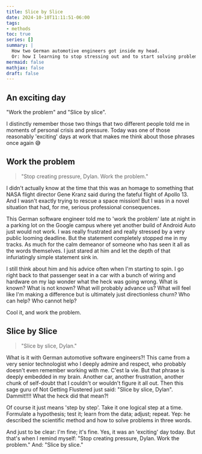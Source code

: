 ```yaml
---
title: Slice by Slice
date: 2024-10-10T11:11:51-06:00
tags:
- methods
toc: true
series: []
summary: |
  How two German automotive engineers got inside my head.
  Or: how I learning to stop stressing out and to start solving problems.
mermaid: false
mathjax: false
draft: false
---
```


## An exciting day

"Work the problem" and "Slice by slice".

I distinctly remember those two things that two different people told me in moments of personal crisis and pressure.
Today was one of those reasonably 'exciting' days at work that makes me think about those phrases once again 😅

## Work the problem

> "Stop creating pressure, Dylan. Work the problem."

I didn't actually know at the time that this was an homage to something that NASA flight director Gene Kranz said during the fateful flight of Apollo 13.
And I wasn't exactly trying to rescue a space mission!
But I was in a novel situation that had, for me, serious professional consequences.

This German software engineer told me to 'work the problem' late at night in a parking lot on the Google campus where yet another build of Android Auto just would not work.
I was really frustrated and really stressed by a very public looming deadline.
But the statement completely stopped me in my tracks.
As much for the calm demeanor of someone who has seen it all as the words themselves.
I just stared at him and let the depth of that infuriatingly simple statement sink in.

I still think about him and his advice often when I'm starting to spin.
I go right back to that passenger seat in a car with a bunch of wiring and hardware on my lap wonder what the heck was going wrong.
What is known? What is not known? What will probably advance us?
What will feel like I'm making a difference but is ultimately just directionless churn?
Who can help? Who cannot help?

Cool it, and work the problem.

## Slice by Slice

> "Slice by slice, Dylan."

What is it with German automotive software engineers?!
This came from a very senior technologist who I deeply admire and respect, who probably doesn't even remember working with me.
C'est la vie.
But that phrase is deeply embedded in my brain.
Another car, another frustration, another chunk of self-doubt that I couldn't or wouldn't figure it all out.
Then this sage guru of Not Getting Flustered just said: "Slice by slice, Dylan".
Dammit!!!! What the heck did that mean?!

Of course it just means 'step by step'.
Take it one logical step at a time.
Formulate a hypothesis; test it; learn from the data; adjust; repeat.
Yep: he described the scientific method and how to solve problems in three words.

And just to be clear: I'm fine; it's fine.
Yes, it was an 'exciting' day today.
But that's when I remind myself: "Stop creating pressure, Dylan. Work the problem." And: "Slice by slice."
